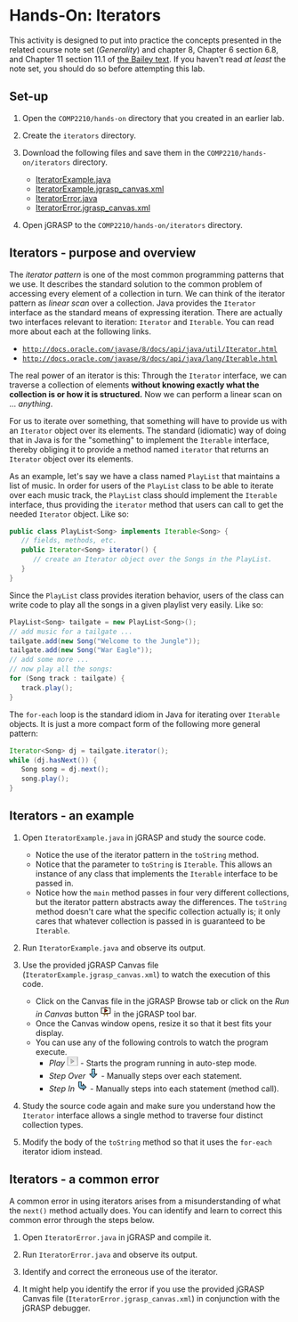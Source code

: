 <!---
	@author   Dean Hendrix (dh@auburn.edu)
	@version  2016-08-24
-->

# Hands-On: Iterators

This activity is designed to put into practice the concepts presented in the related course note set (*Generality*) and chapter 8, Chapter 6 section 6.8, and Chapter 11 section 11.1 of [the Bailey text](http://dept.cs.williams.edu/~bailey/JavaStructures/Welcome.html). If you haven't read *at least* the note set, you should do so before attempting this lab.


## Set-up

1. Open the `COMP2210/hands-on` directory that you created in an earlier lab.

1. Create the `iterators` directory.

1. Download the following files and save them in the `COMP2210/hands-on/iterators` directory.
   - [IteratorExample.java](src/IteratorExample.java)
   - [IteratorExample.jgrasp_canvas.xml](src/IteratorExample.jgrasp_canvas.xml)
   - [IteratorError.java](src/IteratorError.java)
   - [IteratorError.jgrasp_canvas.xml](src/IteratorError.jgrasp_canvas.xml)

1. Open jGRASP to the `COMP2210/hands-on/iterators` directory.


## Iterators - purpose and overview

The *iterator pattern* is one of the most common programming patterns that we use. It describes the standard solution to the common problem of accessing every element of a collection in turn. We can think of the iterator pattern as *linear scan* over a collection. Java provides the `Iterator` interface as the standard means of expressing iteration. There are actually two interfaces relevant to iteration: `Iterator` and `Iterable`. You can read more about each at the following links.

- [`http://docs.oracle.com/javase/8/docs/api/java/util/Iterator.html`](http://docs.oracle.com/javase/8/docs/api/java/util/Iterator.html)
- [`http://docs.oracle.com/javase/8/docs/api/java/lang/Iterable.html`](http://docs.oracle.com/javase/8/docs/api/java/lang/Iterable.html)

The real power of an iterator is this: Through the `Iterator` interface, we can traverse a collection of elements **without knowing exactly what the collection is or how it is structured.** Now we can perform a linear scan on ... *anything*.

For us to iterate over something, that something will have to provide us with an `Iterator` object over its elements. The standard (idiomatic) way of doing that in Java is for the "something" to implement the `Iterable` interface, thereby obliging it to provide a method named `iterator` that returns an `Iterator` object over its elements.

As an example, let's say we have a class named `PlayList` that maintains a list of music. In order for users of the `PlayList` class to be able to iterate over each music track, the `PlayList` class should implement the `Iterable` interface, thus providing the `iterator` method that users can call to get the needed `Iterator` object. Like so:

```java
public class PlayList<Song> implements Iterable<Song> {
   // fields, methods, etc.
   public Iterator<Song> iterator() {
      // create an Iterator object over the Songs in the PlayList.
   }
}
```

Since the `PlayList` class provides iteration behavior, users of the class can write code to play all the songs in a given playlist very easily. Like so:

```java
PlayList<Song> tailgate = new PlayList<Song>();
// add music for a tailgate ...
tailgate.add(new Song("Welcome to the Jungle"));
tailgate.add(new Song("War Eagle"));
// add some more ...
// now play all the songs:
for (Song track : tailgate) {
   track.play();
}
```

The `for-each` loop is the standard idiom in Java for iterating over `Iterable` objects. It is just a more compact form of the following more general pattern:

```java
Iterator<Song> dj = tailgate.iterator();
while (dj.hasNext()) {
   Song song = dj.next();
   song.play();
}
```


## Iterators - an example

1. Open `IteratorExample.java` in jGRASP and study the source code.
   - Notice the use of the iterator pattern in the `toString` method.
   - Notice that the parameter to `toString` is `Iterable`. This allows an instance of any class that implements the `Iterable` interface to be passed in.
   - Notice how the `main` method passes in four very different collections, but the iterator pattern abstracts away the differences. The `toString` method doesn't care what the specific collection actually is; it only cares that whatever collection is passed in is guaranteed to be `Iterable`.

1. Run `IteratorExample.java` and observe its output.

1. Use the provided jGRASP Canvas file (`IteratorExample.jgrasp_canvas.xml`) to watch the execution of this code.
   - Click on the Canvas file in the jGRASP Browse tab or click on the *Run in Canvas* button ![](images/run_canvas.png) in the jGRASP tool bar.
   - Once the Canvas window opens, resize it so that it best fits your display.
   - You can use any of the following controls to watch the program execute.
      - *Play* ![](images/play.png) - Starts the program running in auto-step mode.
      - *Step Over* ![](images/step_over.png) - Manually steps over each statement.
      - *Step In* ![](images/step_in.png) - Manually steps into each statement (method call).

1. Study the source code again and make sure you understand how the `Iterator` interface allows a single method to traverse four distinct collection types.

1. Modify the body of the `toString` method so that it uses the `for-each` iterator idiom instead.


## Iterators - a common error

A common error in using iterators arises from a misunderstanding of what the `next()` method actually does. You can identify and learn to correct this common error through the steps below.

1. Open `IteratorError.java` in jGRASP and compile it.

1. Run `IteratorError.java` and observe its output.

1. Identify and correct the erroneous use of the iterator.

1. It might help you identify the error if you use the provided jGRASP Canvas file (`IteratorError.jgrasp_canvas.xml`) in conjunction with the jGRASP debugger.
